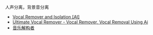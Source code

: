 人声分离，背景音分离

- [Vocal Remover and Isolation [AI]](https://vocalremover.org/)
- [Ultimate Vocal Remover - Vocal Remover, Vocal Removal Using Ai](https://ultimatevocalremover.com/)
- [音乐解构者](https://vocal.damaoai.com/vocal-front-web/)